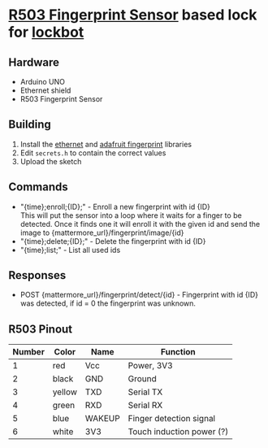 # [R503 Fingerprint Sensor](https://www.adafruit.com/product/4651) based lock for [lockbot](https://github.com/zeusWPI/lockbot)

## Hardware

 - Arduino UNO
 - Ethernet shield
 - R503 Fingerprint Sensor

## Building

 1. Install the [ethernet](https://www.arduino.cc/reference/en/libraries/ethernet/) and [adafruit fingerprint](https://github.com/adafruit/Adafruit-Fingerprint-Sensor-Library) libraries
 2. Edit `secrets.h` to contain the correct values
 3. Upload the sketch

## Commands

 - "{time};enroll;{ID};" - Enroll a new fingerprint with id {ID} \
   This will put the sensor into a loop where it waits for a finger to be
   detected. Once it finds one it will enroll it with the given id and send
   the image to {mattermore_url}/fingerprint/image/{id}
 - "{time};delete;{ID};" - Delete the fingerprint with id {ID}
 - "{time};list;" - List all used ids

## Responses

 - POST {mattermore_url}/fingerprint/detect/{id} - Fingerprint with id {ID} was
 detected, if id = 0 the fingerprint was unknown.

## R503 Pinout

Number | Color  | Name   | Function
-------|--------|--------|---------
1      | red    | Vcc    | Power, 3V3
2      | black  | GND    | Ground
3      | yellow | TXD    | Serial TX
4      | green  | RXD    | Serial RX
5      | blue   | WAKEUP | Finger detection signal
6      | white  | 3V3    | Touch induction power (?)
